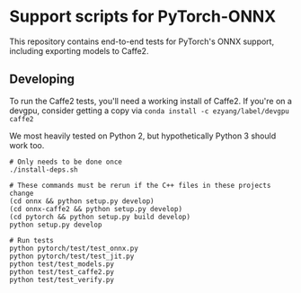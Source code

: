 # Support scripts for PyTorch-ONNX

This repository contains end-to-end tests for PyTorch's ONNX support, including
exporting models to Caffe2.

## Developing

To run the Caffe2 tests, you'll need a working install of Caffe2.
If you're on a devgpu, consider getting a copy via `conda install -c ezyang/label/devgpu caffe2`

We most heavily tested on Python 2, but hypothetically Python 3 should work too.

```
# Only needs to be done once
./install-deps.sh

# These commands must be rerun if the C++ files in these projects change
(cd onnx && python setup.py develop)
(cd onnx-caffe2 && python setup.py develop)
(cd pytorch && python setup.py build develop)
python setup.py develop

# Run tests
python pytorch/test/test_onnx.py
python pytorch/test/test_jit.py
python test/test_models.py
python test/test_caffe2.py
python test/test_verify.py
```
